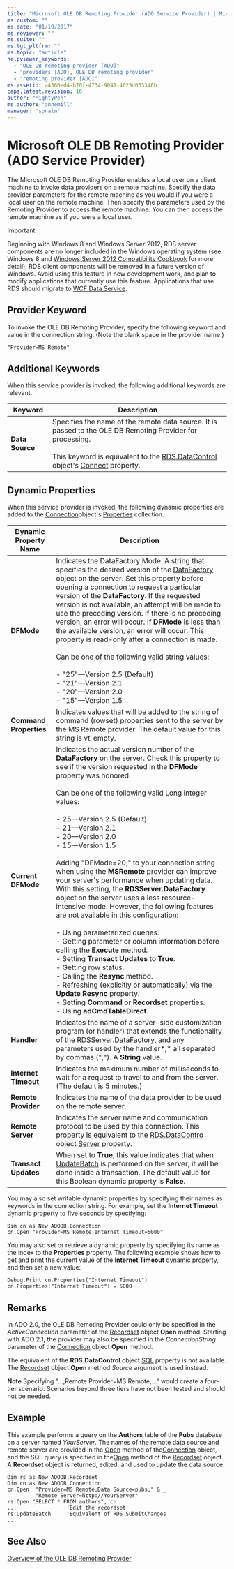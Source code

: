 ```yaml
---
title: "Microsoft OLE DB Remoting Provider (ADO Service Provider) | Microsoft Docs"
ms.custom: ""
ms.date: "01/19/2017"
ms.reviewer: ""
ms.suite: ""
ms.tgt_pltfrm: ""
ms.topic: "article"
helpviewer_keywords: 
  - "OLE DB remoting provider [ADO]"
  - "providers [ADO], OLE DB remoting provider"
  - "remoting provider [ADO]"
ms.assetid: a4360ed4-b70f-4734-9041-4025d033346b
caps.latest.revision: 16
author: "MightyPen"
ms.author: "annemill"
manager: "sonalm"
---
```

# Microsoft OLE DB Remoting Provider (ADO Service Provider)
The Microsoft OLE DB Remoting Provider enables a local user on a client machine to invoke data providers on a remote machine. Specify the data provider parameters for the remote machine as you would if you were a local user on the remote machine. Then specify the parameters used by the Remoting Provider to access the remote machine. You can then access the remote machine as if you were a local user.  
  
> [!IMPORTANT]
>  Beginning with Windows 8 and Windows Server 2012, RDS server components are no longer included in the Windows operating system (see Windows 8 and [Windows Server 2012 Compatibility Cookbook](https://www.microsoft.com/en-us/download/details.aspx?id=27416) for more detail). RDS client components will be removed in a future version of Windows. Avoid using this feature in new development work, and plan to modify applications that currently use this feature. Applications that use RDS should migrate to  [WCF Data Service](http://go.microsoft.com/fwlink/?LinkId=199565).  
  
## Provider Keyword  
 To invoke the OLE DB Remoting Provider, specify the following keyword and value in the connection string. (Note the blank space in the provider name.)  
  
```  
"Provider=MS Remote"  
```  
  
## Additional Keywords  
 When this service provider is invoked, the following additional keywords are relevant.  
  
|Keyword|Description|  
|-------------|-----------------|  
|**Data Source**|Specifies the name of the remote data source. It is passed to the OLE DB Remoting Provider for processing.<br /><br /> This keyword is equivalent to the [RDS.DataControl](../../../ado/reference/rds-api/datacontrol-object-rds.md) object's [Connect](../../../ado/reference/rds-api/connect-property-rds.md) property.|  
  
## Dynamic Properties  
 When this service provider is invoked, the following dynamic properties are added to the [Connection](../../../ado/reference/ado-api/connection-object-ado.md)object's [Properties](../../../ado/reference/ado-api/properties-collection-ado.md) collection.  
  
|Dynamic Property Name|Description|  
|---------------------------|-----------------|  
|**DFMode**|Indicates the DataFactory Mode. A string that specifies the desired version of the [DataFactory](../../../ado/reference/rds-api/datafactory-object-rdsserver.md) object on the server. Set this property before opening a connection to request a particular version of the **DataFactory**. If the requested version is not available, an attempt will be made to use the preceding version. If there is no preceding version, an error will occur. If **DFMode** is less than the available version, an error will occur. This property is read-only after a connection is made.<br /><br /> Can be one of the following valid string values:<br /><br /> -   "25"—Version 2.5 (Default)<br />-   "21"—Version 2.1<br />-   "20"—Version 2.0<br />-   "15"—Version 1.5|  
|**Command Properties**|Indicates values that will be added to the string of command (rowset) properties sent to the server by the MS Remote provider. The default value for this string is vt_empty.|  
|**Current DFMode**|Indicates the actual version number of the **DataFactory** on the server. Check this property to see if the version requested in the **DFMode** property was honored.<br /><br /> Can be one of the following valid Long integer values:<br /><br /> -   25—Version 2.5 (Default)<br />-   21—Version 2.1<br />-   20—Version 2.0<br />-   15—Version 1.5<br /><br /> Adding "DFMode=20;" to your connection string when using the **MSRemote** provider can improve your server's performance when updating data. With this setting, the **RDSServer.DataFactory** object on the server uses a less resource-intensive mode. However, the following features are not available in this configuration:<br /><br /> -   Using parameterized queries.<br />-   Getting parameter or column information before calling the **Execute** method.<br />-   Setting **Transact Updates** to **True**.<br />-   Getting row status.<br />-   Calling the **Resync** method.<br />-   Refreshing (explicitly or automatically) via the **Update Resync** property.<br />-   Setting **Command** or **Recordset** properties.<br />-   Using **adCmdTableDirect**.|  
|**Handler**|Indicates the name of a server-side customization program (or handler) that extends the functionality of the [RDSServer.DataFactory](../../../ado/reference/rds-api/datafactory-object-rdsserver.md), and any parameters used by the handler*,* all separated by commas (","). A **String** value.|  
|**Internet Timeout**|Indicates the maximum number of milliseconds to wait for a request to travel to and from the server. (The default is 5 minutes.)|  
|**Remote Provider**|Indicates the name of the data provider to be used on the remote server.|  
|**Remote Server**|Indicates the server name and communication protocol to be used by this connection. This property is equivalent to the [RDS.DataContro](../../../ado/reference/rds-api/datacontrol-object-rds.md) object [Server](../../../ado/reference/rds-api/server-property-rds.md) property.|  
|**Transact Updates**|When set to **True**, this value indicates that when [UpdateBatch](../../../ado/reference/ado-api/updatebatch-method.md) is performed on the server, it will be done inside a transaction. The default value for this Boolean dynamic property is **False**.|  
  
 You may also set writable dynamic properties by specifying their names as keywords in the connection string. For example, set the **Internet Timeout** dynamic property to five seconds by specifying:  
  
```  
Dim cn as New ADODB.Connection  
cn.Open "Provider=MS Remote;Internet Timeout=5000"  
```  
  
 You may also set or retrieve a dynamic property by specifying its name as the index to the **Properties** property. The following example shows how to get and print the current value of the **Internet Timeout** dynamic property, and then set a new value:  
  
```  
Debug.Print cn.Properties("Internet Timeout")  
cn.Properties("Internet Timeout") = 5000  
```  
  
## Remarks  
 In ADO 2.0, the OLE DB Remoting Provider could only be specified in the *ActiveConnection* parameter of the [Recordset](../../../ado/reference/ado-api/recordset-object-ado.md) object **Open** method. Starting with ADO 2.1, the provider may also be specified in the *ConnectionString* parameter of the [Connection](../../../ado/reference/ado-api/connection-object-ado.md) object **Open** method.  
  
 The equivalent of the **RDS.DataControl** object [SQL](../../../ado/reference/rds-api/sql-property.md) property is not available. The [Recordset](../../../ado/reference/ado-api/recordset-object-ado.md) object **Open** method *Source* argument is used instead.  
  
 **Note** Specifying "...;Remote Provider=MS Remote;..." would create a four-tier scenario. Scenarios beyond three tiers have not been tested and should not be needed.  
  
## Example  
 This example performs a query on the **Authors** table of the **Pubs** database on a server named *YourServer*. The names of the remote data source and remote server are provided in the [Open](../../../ado/reference/ado-api/open-method-ado-connection.md) method of the[Connection](../../../ado/reference/ado-api/connection-object-ado.md) object, and the SQL query is specified in the[Open](../../../ado/reference/ado-api/open-method-ado-recordset.md) method of the [Recordset](../../../ado/reference/ado-api/recordset-object-ado.md) object. A **Recordset** object is returned, edited, and used to update the data source.  
  
```  
Dim rs as New ADODB.Recordset  
Dim cn as New ADODB.Connection  
cn.Open  "Provider=MS Remote;Data Source=pubs;" & _  
         "Remote Server=http://YourServer"  
rs.Open "SELECT * FROM authors", cn  
...                'Edit the recordset  
rs.UpdateBatch     'Equivalent of RDS SubmitChanges  
...  
```  
  
## See Also  
 [Overview of the OLE DB Remoting Provider](http://msdn.microsoft.com/en-us/4083b72f-68c4-4252-b366-abb70db5ca2b)






















